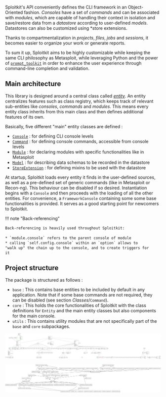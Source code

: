 Sploitkit's API conveniently defines the CLI framework in 
an Object-Oriented fashion. *Consoles* have a set of *commands* and can
be associated with *modules*, which are capable of handling their
context in isolation and save/restore data from a *datastore*
according to user-defined *models*. Datastores can also be customized 
using *store extensions.

Thanks to compartmentalization in *projects*, *files*, *jobs* and 
*sessions*, it becomes easier to organize your work or generate
reports.
 
To sum it up, Sploitkit aims to be highly
customizable while keeping the same CLI philosophy as Metasploit, while
leveraging Python and the power of 
[`prompt_toolkit`](https://github.com/prompt-toolkit/python-prompt-toolkit) 
in order to enhance the user experience through command-line completion 
and validation.

## Main architecture

This library is designed around a central class called [*entity*](classes/entity.html).
An entity centralizes features such as class registry, which keeps track
of relevant sub-entities like *consoles*, *commands* and *modules*. 
This means every entity class inherits from this main class and then 
defines additional features of its own.

Basically, five different "main" entity classes are defined :

- [`Console`](classes/console.html) : for defining CLI console levels
- [`Command`](classes/command.html) : for defining console commands, accessible from console levels
- [`Module`](classes/module.html) : for declaring modules with specific functionalities like in Metasploit
- [`Model`](classes/datastore.html) : for describing data schemas to be recorded in the datastore
- [`StoreExtension`](classes/datastore.html) : for defining mixins to be used with the datastore

At startup, Sploitkit loads every entity it finds in the user-defined 
sources, as well as a pre-defined set of generic commands (like in 
Metasploit or Recon-ng). This behaviour can be disabled if so desired.
Instantiation begins with a `Console` and then proceeds with the loading
of all the other entities.  For convenience, a `FrameworkConsole` 
containing some some base functionalities is provided. It serves as a
good starting point for newcomers to Sploitkit.

!!! note "Back-referencing"
    
    Back-referencing is heavily used throughout Sploitkit:
    
    * `module.console` refers to the parent console of module
    * calling `self.config.console` within an `option` allows to
    "walk up" the chain up to the console, and to create triggers for
    it

## Project structure

The package is structured as follows :

- `base` : This contains base entities to be included by default in any 
application. Note that if some base commands are not required, they can 
be disabled (see section *Classes*/`Command`).
- `core` : This holds the core functionalities of Sploitkit with the 
class definitions for `Entity` and the main entity classes but also 
components for the main console.
- `utils` : This contains utility modules that are not specifically 
part of the `base` and `core` subpackages.

![Classes](img/classes.png)

![Packages](img/packages.png)
